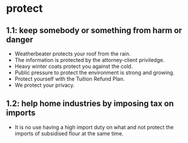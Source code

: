 # protect
## 1.1: keep somebody or something from harm or danger

  *  Weatherbeater protects your roof from the rain.
  *  The information is protected by the attorney-client priviledge.
  *  Heavy winter coats protect you against the cold.
  *  Public pressure to protect the environment is strong and growing.
  *  Protect yourself with the Tuition Refund Plan.
  *  We protect your privacy.

## 1.2: help home industries by imposing tax on imports

  *  It is no use having a high import duty on what and not protect the imports of subsidised flour at the same time.
